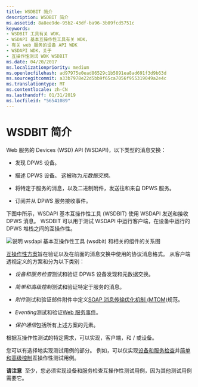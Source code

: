 ```yaml
---
title: WSDBIT 简介
description: WSDBIT 简介
ms.assetid: 8a8ee9de-95b2-43df-ba96-3b09fcd5751c
keywords:
- WSDBIT 工具有关 WDK，
- WSDAPI 基本互操作性工具有关 WDK，
- 有关 web 服务的设备 API WDK
- WSDAPI WDK，关于
- 互操作性测试 WDK WSDBIT
ms.date: 04/20/2017
ms.localizationpriority: medium
ms.openlocfilehash: ad97975e0ead86529c1b5891ea8ad691f3d9b63d
ms.sourcegitcommit: a33b7978e22d5bb9f65ca7056f955319049a2e4c
ms.translationtype: MT
ms.contentlocale: zh-CN
ms.lasthandoff: 01/31/2019
ms.locfileid: "56541089"
---
```

# <a name="introduction-to-wsdbit"></a>WSDBIT 简介


Web 服务的 Devices (WSD) API (WSDAPI)，以下类型的消息交换：

-   发现 DPWS 设备。

-   描述 DPWS 设备。 这被称为*元数据交换*。

-   将特定于服务的消息，以及二进制附件，发送往和来自 DPWS 服务。

-   订阅并从 DPWS 服务接收事件。

下图中所示，WSDAPI 基本互操作性工具 (WSDBIT) 使用 WSDAPI 发送和接收 DPWS 消息。 WSDBIT 可以用于测试 WSDAPI 中运行客户端，在设备中运行的 DPWS 堆栈之间的互操作性。

![说明 wsdapi 基本互操作性工具 (wsdbit) 和相关的组件的关系图](images/wsdbit2.png)

[互操作性方案](client-scenarios-for-wsdbit.md)旨在验证以及在前面的消息交换中使用的协议消息格式。 从客户端透视定义的方案和分为以下类别：

-   *设备和服务检查*测试和验证 DPWS 设备发现和元数据交换。

-   *简单和高级控制*测试和验证特定于服务的消息。

-   *附件*测试和验证邮件附件中定义[SOAP 消息传输优化机制 (MTOM)](https://go.microsoft.com/fwlink/p/?linkid=81254)规范。

-   *Eventing*测试和验证[Web 服务事件](https://go.microsoft.com/fwlink/p/?linkid=81245)。

-   *保护通信*包括所有上述方案的元素。

根据互操作性测试的特定需求，可以实现，客户端，和 / 或设备。

您可以有选择地实现测试用例的部分。 例如，可以仅实现[设备和服务检查](device-and-service-inspection-scenarios.md)并[简单和高级控制](device-control-scenarios.md)互操作性测试用例。

**请注意**  至少，您必须实现设备和服务检查互操作性测试用例，因为其他测试用例需要它。

 

 

 





